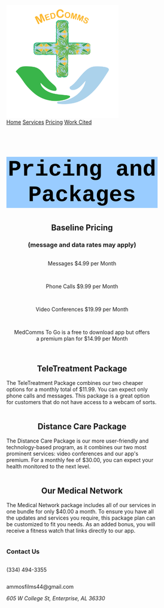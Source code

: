 <html lang="en">
<head>
<title>MedComms</title>
<meta charset="utf-8">
<meta name="viewport" content="width=device-width, initial-scale=1">
<style>
* {
  box-sizing: border-box;
  
}

body {
  margin: 0;

}

p {
  font-size: 18px;
}

/* Style the header */
.header {
  background-color: white;
  padding: 20px;
  text-align: center;
}

/* Style the top navigation bar */
.topnav {
  overflow: hidden;
  background-color: #333;
}

/* Style the topnav links */
.topnav a {
  float: left;
  color: #f2f2f2;
  text-align: center;
  padding: 14px 16px;
  text-decoration: none;
  display: block;
}

/* Change color on hover */
.topnav a:hover {
  background-color: #4CAF50;
  color: black;
}

/* Create three equal columns that floats next to each other */
.column {
  float: left;
  width: 33.33%;
  padding: 20px;
}

/* Clear floats after the columns */
.row:after {
  content: "";
  display: table;
  clear: both;
}

/* Responsive layout - makes the three columns stack on top of each other instead of next to each other */
@media screen and (max-width:600px) {
  .column {
    width: 100%;
  }
}

.footer {
  background-color: #f1f1f1;
  padding: 10px;
  text-align: center;
}

.button {
  background-color: gainsboro;
  float: center;
  display: inline-block;
  border: none;
  color: white;
  padding: 15px 32px;
  text-align: center;
  text-decoration: none;
  font-size: 20px;
  margin: 4px 2px;
  margin-left: 50;
  cursor: pointer;
}

</style>
</head>
<body>

<div class="header">
<a href="https://cadisharkboy.github.io/MedComms/">
  <img src="Logo.png" width="300" padding="200" float="center">
</a>
</div>

<div class="topnav">
  <a class="active" href="https://cadisharkboy.github.io/MedComms/">Home</a>
  <a href="https://cadisharkboy.github.io/MedComms/services.html">Services</a>
  <a href="https://cadisharkboy.github.io/MedComms/prices.html">Pricing</a>
  <a href="https://cadisharkboy.github.io/MedComms/work-cited.html">Work Cited</a>
</div>

<h1 style="font-size: 60px;background-color: rgb(153, 204, 255); color:black;font-family:courier;text-align:center;">
Pricing and Packages
</h1>
  <div class="row">
    <h2 style="text-align: center;">Baseline Pricing</h2>
    <h3 style="text-align: center;">(message and data rates may apply)</h3>
    <p style="padding: 15px; text-align: center;">Messages $4.99 per Month</p>
    <p style="padding: 15px; text-align: center;">Phone Calls $9.99 per Month</p>
    <p style="padding: 15px; text-align: center;">Video Conferences $19.99 per Month</p>
    <p style="padding: 15px; text-align: center;">MedComms To Go is a free to download app but offers a premium plan for $14.99 per Month</p>
  </div>
  <div class="row">

  <div class="column">
    <h2 style="text-align: center;">TeleTreatment Package</h2>
    <p>The TeleTreatment Package combines our two cheaper options for a monthly total of $11.99. You can expect only phone calls and messages. This package is a great option for customers that do not have access to a webcam of sorts.</p>
  </div>

  <div class="column">
    <h2 style="text-align: center;">Distance Care Package</h2>
    <p>The Distance Care Package is our more user-friendly and technology-based program, as it combines our two most prominent services: video conferences and our app's premium. For a monthly fee of $30.00, you can expect your health monitored to the next level. </p>
  </div>
  
  <div class="column">
    <h2 style="text-align: center;">Our Medical Network</h2>
    <p> The Medical Network package includes all of our services in one bundle for only $40.00 a month. To ensure you have all the updates and services you require, this package plan can be customized to fit you needs. As an added bonus, you will receive a fitness watch that links directly to our app.</p>
  </div>
</div>


<div class="footer">
 <div class="row">
   <h3> Contact Us</h3>
  <div class="column">
   <p> (334) 494-3355 </p> 
  </div>
  <div class="column">
   <p> ammosfilms44@gmail.com </p>
  </div>
  <div class="column">
   <address>  605 W College St, Enterprise, AL 36330 </address>
  </div>
 </div>
</div>

</body>
</html>
